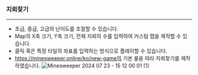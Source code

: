 ### 지뢰찾기
---
- 초급, 중급, 고급의 난이도를 조절할 수 있습니다.
- Map의 X축 크기, Y축 크기, 전체 지뢰의 수를 입력하여 커스텀 맵을 제작할 수 있습니다.
- 클릭 혹은 특정 타일의 좌표를 입력하는 방식으로 플레이할 수 있습니다.
- https://minesweeper.online/ko/new-game의 기본 룰을 따라 지뢰찾기를 제작하였습니다.
![Minesweeper 2024 07 23 - 15 12 00 01 (1)](https://github.com/user-attachments/assets/6fe22523-4aae-484d-a8b4-28e1b61b8102)
